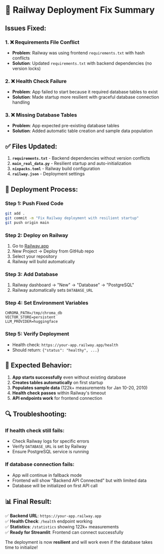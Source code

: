 # 🔧 Railway Deployment Fix Summary

## Issues Fixed:

### 1. ❌ **Requirements File Conflict**
- **Problem**: Railway was using frontend `requirements.txt` with hash conflicts
- **Solution**: Updated `requirements.txt` with backend dependencies (no version locks)

### 2. ❌ **Health Check Failure** 
- **Problem**: App failed to start because it required database tables to exist
- **Solution**: Made startup more resilient with graceful database connection handling

### 3. ❌ **Missing Database Tables**
- **Problem**: App expected pre-existing database tables
- **Solution**: Added automatic table creation and sample data population

## ✅ **Files Updated:**

1. **`requirements.txt`** - Backend dependencies without version conflicts
2. **`main_real_data.py`** - Resilient startup and auto-initialization
3. **`nixpacks.toml`** - Railway build configuration
4. **`railway.json`** - Deployment settings

## 🚀 **Deployment Process:**

### Step 1: Push Fixed Code
```bash
git add .
git commit -m "Fix Railway deployment with resilient startup"
git push origin main
```

### Step 2: Deploy on Railway
1. Go to [Railway.app](https://railway.app)
2. New Project → Deploy from GitHub repo
3. Select your repository
4. Railway will build automatically

### Step 3: Add Database
1. Railway dashboard → "New" → "Database" → "PostgreSQL"
2. Railway automatically sets `DATABASE_URL`

### Step 4: Set Environment Variables
```
CHROMA_PATH=/tmp/chroma_db
VECTOR_STORE=persistent
LLM_PROVIDER=huggingface
```

### Step 5: Verify Deployment
- Health check: `https://your-app.railway.app/health`
- Should return: `{"status": "healthy", ...}`

## 🎯 **Expected Behavior:**

1. **App starts successfully** even without existing database
2. **Creates tables automatically** on first startup
3. **Populates sample data** (122k+ measurements for Jan 10-20, 2010)
4. **Health check passes** within Railway's timeout
5. **API endpoints work** for frontend connection

## 🔍 **Troubleshooting:**

### If health check still fails:
- Check Railway logs for specific errors
- Verify `DATABASE_URL` is set by Railway
- Ensure PostgreSQL service is running

### If database connection fails:
- App will continue in fallback mode
- Frontend will show "Backend API Connected" but with limited data
- Database will be initialized on first API call

## 📊 **Final Result:**

✅ **Backend URL**: `https://your-app.railway.app`  
✅ **Health Check**: `/health` endpoint working  
✅ **Statistics**: `/statistics` showing 122k+ measurements  
✅ **Ready for Streamlit**: Frontend can connect successfully  

The deployment is now **resilient** and will work even if the database takes time to initialize!